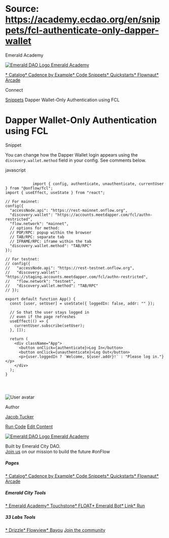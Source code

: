 # Source: https://academy.ecdao.org/en/snippets/fcl-authenticate-only-dapper-wallet


















Emerald Academy


[![Emerald DAO Logo](/ea-logo.png)
Emerald Academy](/en/)

[* Catalog](/en/catalog)[* Cadence by Example](/en/cadence-by-example)[* Code Snippets](/en/snippets)[* Quickstarts](/en/quickstarts)[* Flownaut](https://flownaut.ecdao.org)[* Arcade](https://arcade.ecdao.org)

Connect



[Snippets](/en/snippets)
Dapper Wallet-Only Authentication using FCL

# Dapper Wallet-Only Authentication using FCL


Snippet



You can change how the Dapper Wallet login appears using the `discovery.wallet.method` field in your config. See comments below.

javascript
```
		
			import { config, authenticate, unauthenticate, currentUser } from "@onflow/fcl";
import { useEffect, useState } from "react";

// For mainnet:
config({
  "accessNode.api": "https://rest-mainnet.onflow.org",
  "discovery.wallet": "https://accounts.meetdapper.com/fcl/authn-restricted",
  "flow.network": "mainnet",
  // options for method:
  // POP/RPC: popup within the browser
  // TAB/RPC: separate tab
  // IFRAME/RPC: iframe within the tab
  "discovery.wallet.method": "TAB/RPC"
});

// For testnet:
// config({
//   "accessNode.api": "https://rest-testnet.onflow.org",
//   "discovery.wallet": "https://staging.accounts.meetdapper.com/fcl/authn-restricted",
//   "flow.network": "testnet",
//   "discovery.wallet.method": "TAB/RPC"
// });

export default function App() {
  const [user, setUser] = useState({ loggedIn: false, addr: "" });

  // So that the user stays logged in
  // even if the page refreshes
  useEffect(() => {
    currentUser.subscribe(setUser);
  }, []);

  return (
    <div className="App">
      <button onClick={authenticate}>Log In</button>
      <button onClick={unauthenticate}>Log Out</button>
      <p>{user.loggedIn ? `Welcome, ${user.addr}!` : "Please log in."}</p>
    </div>
  );
}

		 
	
```


![User avatar](/avatars/jacob.jpeg)

Author

[Jacob Tucker](https://twitter.com/jacobmtucker)




[Run Code](https://codesandbox.io/s/fcl-authenticate-only-dapper-wallet-5c27py?file=/src/App.js)
[Edit Content](https://github.com/emerald-dao/emerald-academy-v2/tree/main/src/lib/content/snippets/fcl-authenticate-only-dapper-wallet/readme.md)


[![Emerald DAO Logo](/ea-logo.png)
Emerald Academy](/en/)

Built by Emerald City DAO.  
[Join us](https://discord.gg/emerald-city-906264258189332541) on our mission to build the future #onFlow


##### Pages

[* Catalog](/en/catalog)[* Cadence by Example](/en/cadence-by-example)[* Code Snippets](/en/snippets)[* Quickstarts](/en/quickstarts)[* Flownaut](https://flownaut.ecdao.org)[* Arcade](https://arcade.ecdao.org)
##### Emerald City Tools

[* Emerald Academy](https://academy.ecdao.org/)[* Touchstone](https://touchstone.city/)[* FLOAT](https://floats.city/)[* Emerald Bot](https://bot.ecdao.org/)[* Link](https://link.ecdao.org/)[* Run](https://run.ecdao.org/)
##### 33 Labs Tools

[* Drizzle](https://drizzle33.app/)[* Flowview](https://flowview.app/)[* Bayou](https://bayou33.app/)
[Join the community](https://discord.gg/emerald-city-906264258189332541)



